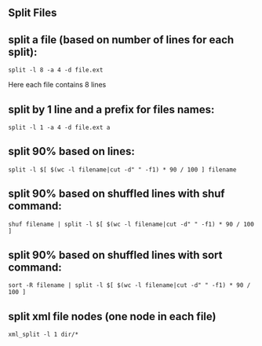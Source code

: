 ## Split Files 


## split a file (based on number of lines for each split):
```split -l 8 -a 4 -d file.ext```

Here each file contains 8 lines  

## split by 1 line and a prefix for files names: 
```split -l 1 -a 4 -d file.ext a```

## split 90% based on lines:
```split -l $[ $(wc -l filename|cut -d" " -f1) * 90 / 100 ] filename``` 

## split 90% based on shuffled lines with shuf command:
```shuf filename | split -l $[ $(wc -l filename|cut -d" " -f1) * 90 / 100 ]``` 

## split 90% based on shuffled lines with sort command:
```sort -R filename | split -l $[ $(wc -l filename|cut -d" " -f1) * 90 / 100 ]``` 

## split xml file nodes (one node in each file)
```xml_split -l 1 dir/*```
